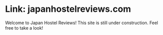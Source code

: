 
# Link: japanhostelreviews.com

Welcome to Japan Hostel Reviews!
This site is still under construction. Feel free to take a look! 